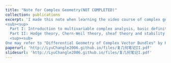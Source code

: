 ```yaml
---
title: "Note for Complex Geometry(NOT COMPLETED)"
collection: publications
excerpt: 'I made this note when learning the video course of complex geometry taught by [Prof. Zhang Xi](https://dsxt.ustc.edu.cn/zj_ywjs.asp?zzid=3631) in 2020SP semester. The video can be found [here](https://tysunseven.github.io/video/Complex%20Geometry%202020S.html). The note is divided into two parts.   <br>
<sub><sup>
  Part I: Introduction to multivariable complex analysis, basic definition of complex manifold and Kahler manifold, connection and curvature, differential operator on complex manifold.   <br>
  Part II: Hodge theory, Chern-Weil theory, sheaf theory and stability of vector bundle, line bundle and vanishing theorem, Hermitian-Einstein bundle, Donaldson-Uhlenbeck-Yau theorem and  Calabi-Yau theorem.   <br>
  <sup><sub>
One may refer to "Differential Geometry of Complex Vector Bundles" by Kobayashi for Chapter 1 to 7 of this course. '
paperurl: 'http://LyuChangle2006.github.io/files/复几何笔记II.pdf'
slidesurl: 'http://LyuChangle2006.github.io/files/复几何笔记I.pdf'
---
```


